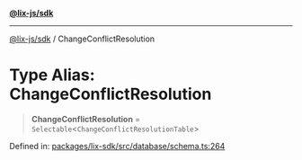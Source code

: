 [**@lix-js/sdk**](../README.md)

***

[@lix-js/sdk](../README.md) / ChangeConflictResolution

# Type Alias: ChangeConflictResolution

> **ChangeConflictResolution** = `Selectable`\<`ChangeConflictResolutionTable`\>

Defined in: [packages/lix-sdk/src/database/schema.ts:264](https://github.com/opral/monorepo/blob/cf4299047f63a84de437bf67ff42fca1baa00869/packages/lix-sdk/src/database/schema.ts#L264)
